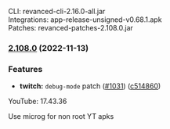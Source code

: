 CLI: revanced-cli-2.16.0-all.jar  
Integrations: app-release-unsigned-v0.68.1.apk  
Patches: revanced-patches-2.108.0.jar  

### [2.108.0](https://github.com/revanced/revanced-patches/compare/v2.107.0...v2.108.0) (2022-11-13)
### Features
* **twitch:** `debug-mode` patch ([#1031](https://github.com/revanced/revanced-patches/issues/1031)) ([c514860](https://github.com/revanced/revanced-patches/commit/c514860bc4a46295b11f09df9ffc1c556b798eb3))

  
YouTube: 17.43.36  

Use microg for non root YT apks  
